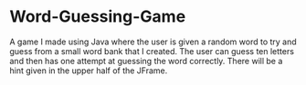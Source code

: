 # Word-Guessing-Game
A game I made using Java where the user is given a random word to try and guess from a small word bank that I created.
The user can guess ten letters and then has one attempt at guessing the word correctly.
There will be a hint given in the upper half of the JFrame. 
